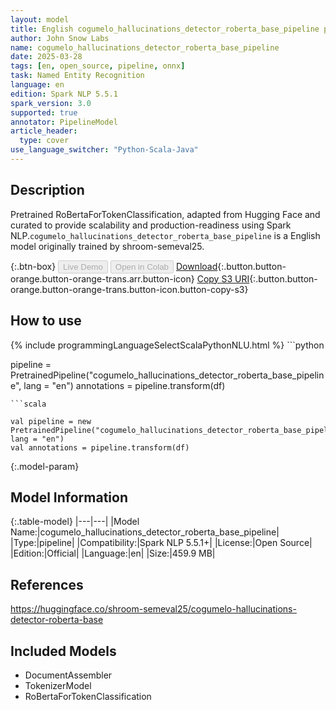```yaml
---
layout: model
title: English cogumelo_hallucinations_detector_roberta_base_pipeline pipeline RoBertaForTokenClassification from shroom-semeval25
author: John Snow Labs
name: cogumelo_hallucinations_detector_roberta_base_pipeline
date: 2025-03-28
tags: [en, open_source, pipeline, onnx]
task: Named Entity Recognition
language: en
edition: Spark NLP 5.5.1
spark_version: 3.0
supported: true
annotator: PipelineModel
article_header:
  type: cover
use_language_switcher: "Python-Scala-Java"
---
```


## Description

Pretrained RoBertaForTokenClassification, adapted from Hugging Face and curated to provide scalability and production-readiness using Spark NLP.`cogumelo_hallucinations_detector_roberta_base_pipeline` is a English model originally trained by shroom-semeval25.

{:.btn-box}
<button class="button button-orange" disabled>Live Demo</button>
<button class="button button-orange" disabled>Open in Colab</button>
[Download](https://s3.amazonaws.com/auxdata.johnsnowlabs.com/public/models/cogumelo_hallucinations_detector_roberta_base_pipeline_en_5.5.1_3.0_1743132675187.zip){:.button.button-orange.button-orange-trans.arr.button-icon}
[Copy S3 URI](s3://auxdata.johnsnowlabs.com/public/models/cogumelo_hallucinations_detector_roberta_base_pipeline_en_5.5.1_3.0_1743132675187.zip){:.button.button-orange.button-orange-trans.button-icon.button-copy-s3}

## How to use



<div class="tabs-box" markdown="1">
{% include programmingLanguageSelectScalaPythonNLU.html %}
```python

pipeline = PretrainedPipeline("cogumelo_hallucinations_detector_roberta_base_pipeline", lang = "en")
annotations =  pipeline.transform(df)   

```
```scala

val pipeline = new PretrainedPipeline("cogumelo_hallucinations_detector_roberta_base_pipeline", lang = "en")
val annotations = pipeline.transform(df)

```
</div>

{:.model-param}
## Model Information

{:.table-model}
|---|---|
|Model Name:|cogumelo_hallucinations_detector_roberta_base_pipeline|
|Type:|pipeline|
|Compatibility:|Spark NLP 5.5.1+|
|License:|Open Source|
|Edition:|Official|
|Language:|en|
|Size:|459.9 MB|

## References

https://huggingface.co/shroom-semeval25/cogumelo-hallucinations-detector-roberta-base

## Included Models

- DocumentAssembler
- TokenizerModel
- RoBertaForTokenClassification